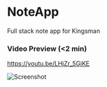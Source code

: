 # NoteApp
Full stack note app for Kingsman
### Video Preview (<2 min)
https://youtu.be/LHjZr_5GjKE

![Screenshot](http://i68.tinypic.com/29m3kev.png)
